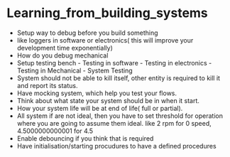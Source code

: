 # Learning_from_building_systems

-  Setup way to debug before you build something
  -  like loggers in software or electronics( this will improve your development time exponentially)
  -  How do you debug mechanical
  -  Setup testing bench
    -  Testing in software
    -  Testing in electronics
    -  Testing in Mechanical
    -  System Testing
-  System should not be able to kill itself, other entity is required to kill it and report its status.
-  Have mocking system, which help you test your flows.
-  Think about what state your system should be in when it start.
-  How your system life will be at end of life( full or partial).
-  All system if are not ideal, then you have to set threshold for operation where you are going to assume them ideal. like 2 rpm for 0 speed, 4.5000000000001 for 4.5
-  Enable debouncing if you think that is required
-  Have initialisation/starting procudures to have a defined procedures
